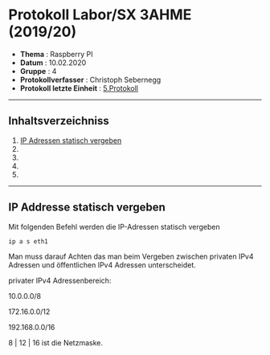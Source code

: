  # Protokoll Labor/SX 3AHME (2019/20) 

* **Thema** : Raspberry PI
* **Datum** : 10.02.2020 
* **Gruppe** : 4 
* **Protokollverfasser** : Christoph Sebernegg 
* **Protokoll letzte Einheit** : [5.Protokoll](https://github.com/HTLMechatronics/m17-3ahme-la1-sx/blob/sebchm17/sebchm17/protokolle/protokoll_2020-02-03_sebchm17.md) 

----------------------------------------------------------------------------------------------------------------------------------------------

## Inhaltsverzeichniss

1. [IP Adressen statisch vergeben](ip-adressen-statisch-vergeben)
1.
1.
1.
1.


----------------------------------------------------------------------------------------------------------------------------------------------

## IP Addresse statisch vergeben

Mit folgenden Befehl werden die IP-Adressen statisch vergeben

````bash
ip a s eth1
````

Man muss darauf Achten das man beim Vergeben zwischen privaten IPv4 Adressen und öffentlichen IPv4 Adressen unterscheidet.

privater IPv4 Adressenbereich:

10.0.0.0/8

172.16.0.0/12

192.168.0.0/16


8 | 12 | 16 ist die Netzmaske.
